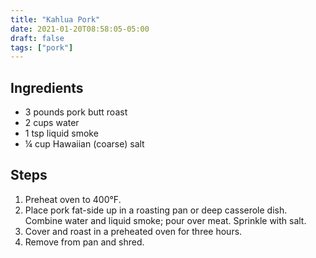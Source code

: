 ```yaml
---
title: "Kahlua Pork"
date: 2021-01-20T08:58:05-05:00
draft: false
tags: ["pork"]
---
```


## Ingredients

* 3 pounds pork butt roast
* 2 cups water
* 1 tsp liquid smoke
* ¼ cup Hawaiian (coarse) salt

## Steps

1. Preheat oven to 400°F.
2. Place pork fat-side up in a roasting pan or deep casserole dish. Combine water and liquid smoke; pour over meat. Sprinkle with salt.
3. Cover and roast in a preheated oven for three hours.
4. Remove from pan and shred.
